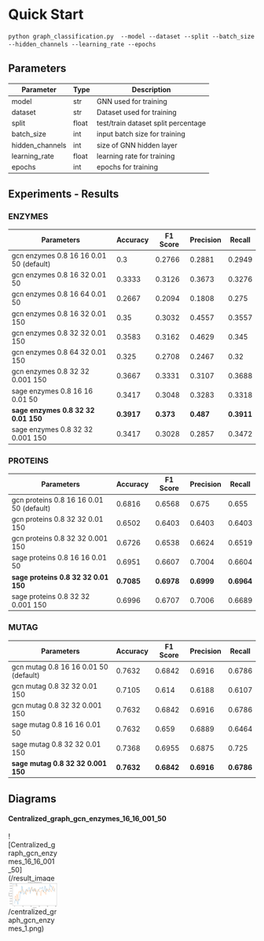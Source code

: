 # Quick Start

```
python graph_classification.py  --model --dataset --split --batch_size --hidden_channels --learning_rate --epochs
```

## Parameters

| Parameter       | Type  | Description                         |
|-----------------|-------|-------------------------------------|
| model           | str   | GNN used for training               |
| dataset         | str   | Dataset used for training           |
| split           | float | test/train dataset split percentage |
| batch_size      | int   | input batch size for training       |
| hidden_channels | int   | size of GNN hidden layer            |
| learning_rate   | float | learning rate for training          |
| epochs          | int   | epochs for training                 |

## Experiments - Results

### ENZYMES

| Parameters                              | Accuracy   | F1 Score  | Precision | Recall     |
|-----------------------------------------|------------|-----------|-----------|------------|
| gcn enzymes 0.8 16 16 0.01 50 (default) | 0.3        | 0.2766    | 0.2881    | 0.2949     |
| gcn enzymes 0.8 16 32 0.01 50           | 0.3333     | 0.3126    | 0.3673    | 0.3276     |
| gcn enzymes 0.8 16 64 0.01 50           | 0.2667     | 0.2094    | 0.1808    | 0.275      |
| gcn enzymes 0.8 16 32 0.01 150          | 0.35       | 0.3032    | 0.4557    | 0.3557     |
| gcn enzymes 0.8 32 32 0.01 150          | 0.3583     | 0.3162    | 0.4629    | 0.345      |
| gcn enzymes 0.8 64 32 0.01 150          | 0.325      | 0.2708    | 0.2467    | 0.32       |
| gcn enzymes 0.8 32 32 0.001 150         | 0.3667     | 0.3331    | 0.3107    | 0.3688     |
| sage enzymes 0.8 16 16 0.01 50          | 0.3417     | 0.3048    | 0.3283    | 0.3318     |
| **sage enzymes 0.8 32 32 0.01 150**     | **0.3917** | **0.373** | **0.487** | **0.3911** |
| sage enzymes 0.8 32 32 0.001 150        | 0.3417     | 0.3028    | 0.2857    | 0.3472     |

### PROTEINS

| Parameters                                 | Accuracy   | F1 Score   | Precision  | Recall     |
|--------------------------------------------|------------|------------|------------|------------|
| gcn   proteins 0.8 16 16 0.01 50 (default) | 0.6816     | 0.6568     | 0.675      | 0.655      |
| gcn proteins 0.8 32 32 0.01 150            | 0.6502     | 0.6403     | 0.6403     | 0.6403     |
| gcn proteins 0.8 32 32 0.001 150           | 0.6726     | 0.6538     | 0.6624     | 0.6519     |
| sage proteins 0.8 16 16 0.01 50            | 0.6951     | 0.6607     | 0.7004     | 0.6604     |
| **sage proteins 0.8 32 32 0.01 150**       | **0.7085** | **0.6978** | **0.6999** | **0.6964** |
| sage proteins 0.8 32 32 0.001 150          | 0.6996     | 0.6707     | 0.7006     | 0.6689     |

### MUTAG

| Parameters                            | Accuracy   | F1 Score   | Precision  | Recall     |
|---------------------------------------|------------|------------|------------|------------|
| gcn mutag 0.8 16 16 0.01 50 (default) | 0.7632     | 0.6842     | 0.6916     | 0.6786     |
| gcn mutag 0.8 32 32 0.01 150          | 0.7105     | 0.614      | 0.6188     | 0.6107     |
| gcn mutag 0.8 32 32 0.001 150         | 0.7632     | 0.6842     | 0.6916     | 0.6786     |
| sage mutag 0.8 16 16 0.01 50          | 0.7632     | 0.659      | 0.6889     | 0.6464     |
| sage mutag 0.8 32 32 0.01 150         | 0.7368     | 0.6955     | 0.6875     | 0.725      |
| **sage mutag 0.8 32 32 0.001 150**    | **0.7632** | **0.6842** | **0.6916** | **0.6786** |



## Diagrams

#### Centralized_graph_gcn_enzymes_16_16_001_50

<div style="width:100px; height:100px" markdown="1">
![Centralized_graph_gcn_enzymes_16_16_001_50](/result_images/Centralized_graph_classification_enzymes/centralized_graph_gcn_enzymes_1.png)
</div>

<img src="/result_images/Centralized_graph_classification_enzymes/centralized_graph_gcn_enzymes_1.png" width="100">
